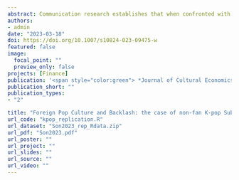 ```yaml
---
abstract: Communication research establishes that when confronted with information contradicting their beliefs, people tend to ‘backlash’ by doubling down on their prior. Can international popular culture be the context of backlash? This paper analyzes two K-pop Subreddits (r/WeHateKpop and r/Cringetopia) populated by non-fans. A particular focus is given to their attitudinal changes upon being exposed to news stories about South Korea. I argue that a heavy dose of positive news stories about South Korea triggers non-fans as they associate K-pop with the country. This exposure leads to backlash, resulting in increased engagement with the posts critical of K-pop in the two Subreddits. I present a series of econometric evidence strongly supportive of this argument. The paper is a rare large-N study on the non-fans of K-pop. It offers implications for cultural economics, demonstrating how seemingly irrelevant news stories can have profound effects on individuals’ engagement with foreign cultures.
authors:
- admin
date: "2023-03-18"
doi: https://doi.org/10.1007/s10824-023-09475-w
featured: false
image:
  focal_point: ""
  preview_only: false
projects: [Finance]
publication: '<span style="color:green"> *Journal of Cultural Economics*</span>, Forthcoming'
publication_short: ""
publication_types:
- "2"

title: "Foreign Pop Culture and Backlash: the case of non-fan K-pop Subreddits during the pandemic"
url_code: "kpop_replication.R"
url_dataset: "Son2023_rep_Rdata.zip"
url_pdf: "Son2023.pdf"
url_poster: ""
url_project: ""
url_slides: ""
url_source: ""
url_video: ""
---
```

